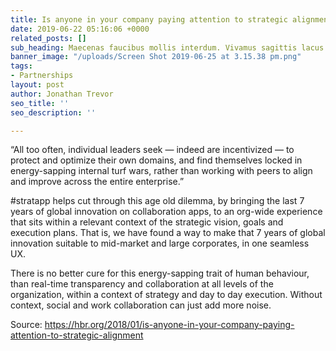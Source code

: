 ```yaml
---
title: Is anyone in your company paying attention to strategic alignment?
date: 2019-06-22 05:16:06 +0000
related_posts: []
sub_heading: Maecenas faucibus mollis interdum. Vivamus sagittis lacus
banner_image: "/uploads/Screen Shot 2019-06-25 at 3.15.38 pm.png"
tags:
- Partnerships
layout: post
author: Jonathan Trevor
seo_title: ''
seo_description: ''

---
```

“All too often, individual leaders seek — indeed are incentivized — to protect and optimize their own domains, and find themselves locked in energy-sapping internal turf wars, rather than working with peers to align and improve across the entire enterprise.”

\#stratapp helps cut through this age old dilemma, by bringing the last 7 years of global innovation on collaboration apps, to an org-wide experience that sits within a relevant context of the strategic vision, goals and execution plans.  That is, we have found a way to make that 7 years of  global innovation suitable to mid-market and large corporates, in one seamless UX.

There is no better cure for this energy-sapping trait of human behaviour, than real-time transparency and collaboration at all levels of the organization, within a context of strategy and day to day execution.  Without context, social and work collaboration can just add more noise.

Source: https://hbr.org/2018/01/is-anyone-in-your-company-paying-attention-to-strategic-alignment